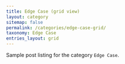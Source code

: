 ```yaml
---
title: Edge Case (grid view)
layout: category
sitemap: false
permalink: /categories/edge-case-grid/
taxonomy: Edge Case
entries_layout: grid
---
```


Sample post listing for the category `Edge Case`.

